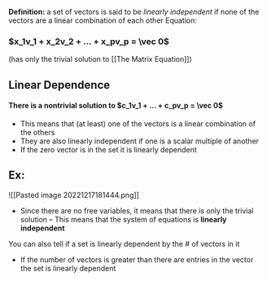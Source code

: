 **Definition:** a set of vectors is said to be *linearly independent* if none of the vectors are a linear combination of each other
Equation:
### $x_1v_1 + x_2v_2 + ... + x_pv_p = \vec 0$
(has only the trivial solution to [[The Matrix Equation]])


## Linear Dependence

#### There is a nontrivial solution to $c_1v_1 + ... + c_pv_p = \vec 0$
- This means that (at least) one of the vectors is a linear combination of the others
- They are also linearly independent if one is a scalar multiple of another
- If the zero vector is in the set it is linearly dependent

## Ex:
![[Pasted image 20221217181444.png]]
- Since there are no free variables, it means that there is only the trivial solution
	– This means that the system of equations is **linearly independent**

You can also tell if a set is linearly dependent by the # of vectors in it
- If the number of vectors is greater than there are entries in the vector the set is linearly dependent

